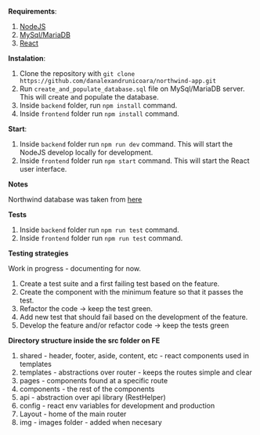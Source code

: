 **Requirements**:

1. [NodeJS](https://nodejs.org/en/)
2. [MySql/MariaDB](https://dev.mysql.com/downloads/)
3. [React](https://reactjs.org/)

**Instalation**:

1. Clone the repository with `git clone https://github.com/danalexandrunicoara/northwind-app.git`
2. Run `create_and_populate_database.sql` file on MySql/MariaDB server. This will create and populate the database.
3. Inside `backend` folder, run `npm install` command.
4. Inside `frontend` folder run `npm install` command.

**Start**:

1. Inside `backend` folder run `npm run dev` command. This will start the NodeJS develop locally for development.
2. Inside `frontend` folder run `npm start` command. This will start the React user interface.

**Notes**

Northwind database was taken from [here](https://github.com/jpwhite3/northwind-MySQL)

**Tests**

1. Inside `backend` folder run `npm run test` command.
2. Inside `frontend` folder run `npm run test` command.

**Testing strategies**

Work in progress - documenting for now.

1. Create a test suite and a first failing test based on the feature. 
2. Create the component with the minimum feature so that it passes the test.
3. Refactor the code -> keep the test green.
4. Add new test that should fail based on the development of the feature.
5. Develop the feature and/or refactor code -> keep the tests green


**Directory structure inside the src folder on FE**

1. shared - header, footer, aside, content, etc - react components used in templates
2. templates - abstractions over router - keeps the routes simple and clear 
3. pages - components found at a specific route 
4. components - the rest of the components
5. api - abstraction over api library (RestHelper)
6. config - react env variables for development and production
7. Layout - home of the main router
8. img - images folder - added when necesary